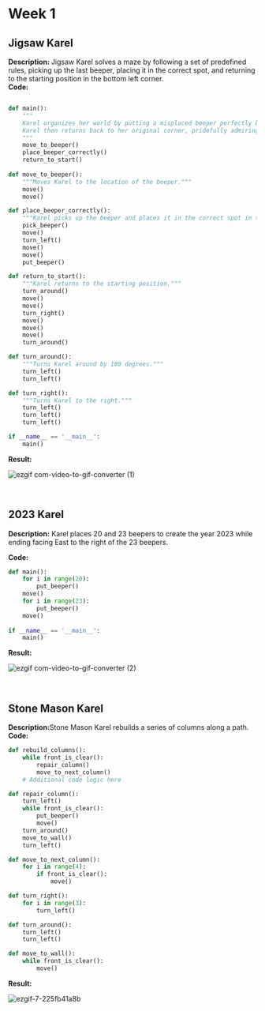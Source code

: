 <h1>Week 1</h1>

<h2>Jigsaw Karel</h2>

<b>Description: </b>Jigsaw Karel solves a maze by following a set of predefined rules, picking up the last beeper, 
    placing it in the correct spot, and returning to the starting position in the bottom left corner.</b>
<br/><b>Code:</b>

```python

def main():
    """
    Karel organizes her world by putting a misplaced beeper perfectly back into its place within a puzzle of organized beepers.
    Karel then returns back to her original corner, pridefully admiring her accomplishment. 
    """
    move_to_beeper()
    place_beeper_correctly()
    return_to_start()
    
def move_to_beeper():
    """Moves Karel to the location of the beeper."""
    move()
    move()

def place_beeper_correctly():
    """Karel picks up the beeper and places it in the correct spot in the puzzle."""
    pick_beeper()
    move()
    turn_left()
    move()
    move()
    put_beeper()

def return_to_start():
    """Karel returns to the starting position."""
    turn_around()
    move()
    move()
    turn_right()
    move()
    move()
    move()
    turn_around()

def turn_around():
    """Turns Karel around by 180 degrees."""
    turn_left()
    turn_left()

def turn_right():
    """Turns Karel to the right."""
    turn_left()
    turn_left()
    turn_left()

if __name__ == '__main__':
    main()

```

<b>Result:</b>

![ezgif com-video-to-gif-converter (1)](https://github.com/user-attachments/assets/de9870d0-9af8-4316-9c61-789c8f9ab75a)

</br>

<h2>2023 Karel</h2>

<b>Description:</b> Karel places 20 and 23 beepers to create the year 2023 while ending facing East to the right of the 23 beepers.</b>

<b>Code:</b>

```python
def main():
    for i in range(20):
        put_beeper()
    move()
    for i in range(23): 
        put_beeper()
    move()
        
if __name__ == '__main__':
    main()
```

<b>Result:</b>

![ezgif com-video-to-gif-converter (2)](https://github.com/user-attachments/assets/9a524f54-36e9-4177-b7f6-689954f1c14a)

</br> 

<h2>Stone Mason Karel</h2>

<b>Description:</b>Stone Mason Karel rebuilds a series of columns along a path.
<br/><b>Code:</b>

```python
def rebuild_columns():
    while front_is_clear():
        repair_column()
        move_to_next_column()
    # Additional code logic here

def repair_column():
    turn_left()
    while front_is_clear():
        put_beeper()
        move()
    turn_around()
    move_to_wall()
    turn_left()

def move_to_next_column():
    for i in range(4):
        if front_is_clear():
            move()

def turn_right():
    for i in range(3):
        turn_left()

def turn_around():
    turn_left()
    turn_left()

def move_to_wall():
    while front_is_clear():
        move()
```
<b>Result:</b>

![ezgif-7-225fb41a8b](https://github.com/user-attachments/assets/98a5a6a4-53c9-4cd8-b4d9-c14f11d55e8a)
